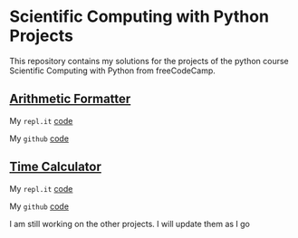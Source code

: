 # Scientific Computing with Python Projects
This repository contains my solutions for the projects of the python course Scientific Computing with Python from freeCodeCamp.

## [Arithmetic Formatter](https://www.freecodecamp.org/learn/scientific-computing-with-python/scientific-computing-with-python-projects/arithmetic-formatter)
My `repl.it` [code](https://replit.com/@VarunKanna1/boilerplate-arithmetic-formatter)

My `github` [code](https://github.com/varun-kanna/scientific-computing-with-python/tree/main/arithmetic_arranger)

## [Time Calculator](https://www.freecodecamp.org/learn/scientific-computing-with-python/scientific-computing-with-python-projects/time-calculator)
My `repl.it` [code](https://replit.com/@VarunKanna1/boilerplate-time-calculator)

My `github` [code](https://github.com/varun-kanna/scientific-computing-with-python/tree/main/time_calculator)

I am still working on the other projects. I will update them as I go
